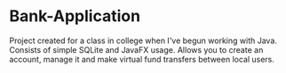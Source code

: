 # Bank-Application
Project created for a class in college when I've begun working with Java. Consists of simple SQLite and JavaFX usage.
Allows you to create an account, manage it and make virtual fund transfers between local users.
